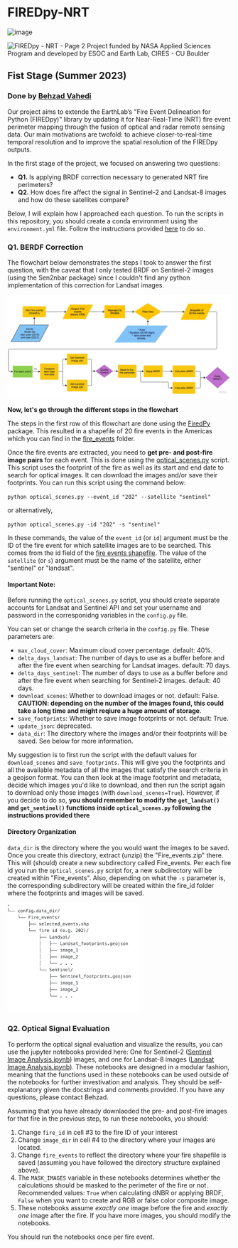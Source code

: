 # FIREDpy-NRT
![image](https://github.com/earthlab/FIREDpy-NRT/assets/67020853/ad384d49-2111-4d84-9821-83a492321017)
    
![FIREDpy - NRT - Page 2](https://github.com/earthlab/FIREDpy-NRT/assets/67020853/e56abc54-99d4-490a-ade0-994b63c8fbfb)
Project funded by NASA Applied Sciences Program and developed by ESOC and Earth Lab, CIRES - CU Boulder


## Fist Stage (Summer 2023)
### Done by [Behzad Vahedi](mailto:behzad@colorado.edu)

Our project aims to extende the EarthLab’s "Fire Event Delineation for Python (FIREDpy)" library by updating it for Near-Real-Time (NRT) fire event perimeter mapping through the fusion of optical and radar remote sensing data. Our main motivations are twofold: to achieve closer-to-real-time temporal resolution and to improve the spatial resolution of the FIREDpy outputs. 

In the first stage of the project, we focused on answering two questions:
- __Q1.__ Is applying BRDF correction necessary to generated NRT fire perimeters?
- __Q2.__ How does fire affect the signal in Sentinel-2 and Landsat-8 images and how do these satellites compare?

Below, I will explain how I approached each question. To run the scripts in this repository, you should create a conda environment using the `environment.yml` file. Follow the instructions provided [here](https://conda.io/projects/conda/en/latest/user-guide/tasks/manage-environments.html#creating-an-environment-from-an-environment-yml-file) to do so.

### Q1. BERDF Correction
The flowchart below demonstrates the steps I took to answer the first question, with the caveat that I only tested BRDF on Sentinel-2 images (using the Sen2nbar package) since I couldn't find any python implementation of this correction for Landsat images.

<img src="./images/Flowchart.jpg" width=800>

__Now, let's go through the different steps in the flowchart__

The steps in the first row of this flowchart are done using the [FiredPy](https://github.com/earthlab/firedpy) package. This resulted in a shapefile of 20 fire events in the Americas which you can find in the [fire_events](./fire_events/) folder.

Once the fire events are extracted, you need to __get pre- and post-fire image pairs__ for each event. This is done using the [optical_scenes.py](./scripts/optical_scenes.py) script. This script uses the footprint of the fire as well as its start and end date to search for optical images. It can download the images and/or save their footprints. You can run this script using the command below:

`python optical_scenes.py --event_id "202" --satellite "sentinel"`

or alternatively, 

`python optical_scenes.py -id "202" -s "sentinel"`

In these commands, the value of the `event_id` (or `id`) argument must be the ID of the fire event for which satellite images are to be searched. This comes from the id field of the [fire events shapefile](./fire_events/Fire_events.zip). The value of the `satellite` (or `s`) argument must be the name of the satellite, either "sentinel" or "landsat".

#### Important Note:
Before running the `optical_scenes.py` script, you should create separate accounts for Landsat and Sentinel API and set your username and password in the corresponidng variables in the `config.py` file.

You can set or change the search criteria in the `config.py` file. These parameters are:
- `max_cloud_cover`: Maximum cloud cover percentage. default: 40%.
- `delta_days_landsat`: The number of days to use as a buffer before and after the fire event when searching for Landsat images. default: 70 days.
- `delta_days_sentinel`: The number of days to use as a buffer before and after the fire event when searching for Sentinel-2 images. default: 40 days.
- `download_scenes`: Whether to download images or not. default: False. __CAUTION: depending on the number of the images found, this could take a long time and might reqiure a huge amount of storage__.
- `save_footprints`: Whether to save image footprints or not. default: True.
- `update_json`: deprecated.
- `data_dir`: The directory where the images and/or their footprints will be saved. See below for more information.

My suggestion is to first run the script with the default values for `download_scenes` and `save_footprints`. This will give you the footprints and all the available metadata of all the images that satisfy the search criteria in a geojson format. You can then look at the image footprint and metadata, decide which images you'd like to download, and then run the script again to download only those images (with `download_scenes=True`). However, if you decide to do so, __you should remember to modify the `get_landsat()` and `get_sentinel()` functions inside `optical_scenes.py` following the instructions provided there__

#### Directory Organization
`data_dir` is the directory where the you would want the images to be saved. Once you create this directory, extract (unzip) the "Fire_events.zip" there. This will (should) create a new subdirectory called Fire_events. Per each fire id you run the `optical_scenes.py` script for, a new subdirectory will be created within "Fire_events". Also, depending on what the `-s` parameter is, the corresponding subdirectory will be created within the fire_id folder where the footprints and images will be saved.

<img src="./images/directory_tree.png" width="300">



### Q2. Optical Signal Evaluation
To perform the optical signal evaluation and visualize the results, you can use the jupyter notebooks provided here: One for Sentinel-2 ([Sentinel Image Analysis.ipynb](./scripts/Sentinel%20Image%20Analysis.ipynb)) images, and one for Landsat-8 images ([Landsat Image Analysis.ipynb](./scripts/Landsat%20Image%20Analysis.ipynb)). These notebooks are designed in a modular fashion, meaning that the functions used in these notebooks can be used outside of the notebooks for further investivation and analysis. They should be self-explanatory given the docstrings and comments provided. If you have any questions, please contact Behzad.

Assuming that you have already downlaoded the pre- and post-fire images for that fire in the previous step, to run these notebooks, you should: 
1. Change `fire_id` in cell #3  to the fire ID of your interest
2. Change `image_dir` in cell #4 to the directory where your images are located.
3. Change `fire_events` to reflect the directory where your fire shapefile is saved (assuming you have followed the directory structure explained above).
4. The `MASK_IMAGES` variable in these notebooks determines whether the calculations should be masked to the perimeter of the fire or not. Recommended values: `True` when calculating dNBR or applying BRDF, `False` when you want to create and RGB or false color composite image.
5. These notebooks assume _exactly one_ image before the fire and _exactly one_ image after the fire. If you have more images, you should modify the notebooks.

You should run the notebooks once per fire event.

